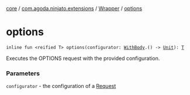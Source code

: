 [core](../../index.md) / [com.agoda.ninjato.extensions](../index.md) / [Wrapper](index.md) / [options](./options.md)

# options

`inline fun <reified T> options(configurator: `[`WithBody`](../../com.agoda.ninjato.http/-request/-configurator/-with-body/index.md)`.() -> `[`Unit`](https://kotlinlang.org/api/latest/jvm/stdlib/kotlin/-unit/index.html)`): `[`T`](options.md#T)

Executes the OPTIONS request with the provided configuration.

### Parameters

`configurator` - the configuration of a [Request](../../com.agoda.ninjato.http/-request/index.md)